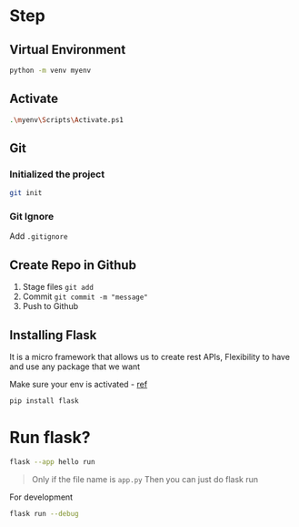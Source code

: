 # Step


## Virtual Environment
```bash
python -m venv myenv
```

## Activate
```sh
.\myenv\Scripts\Activate.ps1
```

## Git 

### Initialized the project
```sh
git init
```

### Git Ignore

Add `.gitignore`

## Create Repo in Github

1. Stage files `git add`
2. Commit `git commit -m "message"`
3. Push to Github

## Installing Flask

It is a micro framework that allows us to create rest APIs, Flexibility to have and use any package that we want

Make sure your env is activated - [ref](https://flask.palletsprojects.com/en/3.0.x/installation/)

```sh
pip install flask
```

# Run flask?

```sh
flask --app hello run
```
> Only if the file name is `app.py`
Then you can just do flask run

For development 

```sh
flask run --debug
```

